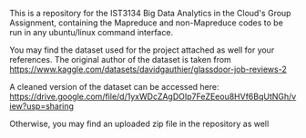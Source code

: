 This is a repository for the IST3134 Big Data Analytics in the Cloud's Group Assignment, containing the Mapreduce and non-Mapreduce codes to be run in any ubuntu/linux command interface.

You may find the dataset used for the project attached as well for your references. The original author of the dataset is taken from https://www.kaggle.com/datasets/davidgauthier/glassdoor-job-reviews-2

A cleaned version of the dataset can be accessed here: https://drive.google.com/file/d/1yxWDcZAgDOIp7FeZEeou8HVf6BqUtNGh/view?usp=sharing

Otherwise, you may find an uploaded zip file in the repository as well
